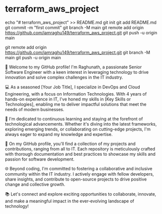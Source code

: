 # terraform_aws_project

echo "# terraform_aws_project" >> README.md
git init
git add README.md
git commit -m "first commit"
git branch -M main
git remote add origin https://github.com/iamraghu149/terraform_aws_project.git
git push -u origin main


git remote add origin https://github.com/iamraghu149/terraform_aws_project.git
git branch -M main
git push -u origin main





👋 Welcome to my GitHub profile! I'm Raghunath, a passionate Senior Software Engineer with a keen interest in leveraging technology to drive innovation and solve complex challenges in the IT industry.

💻 As a seasoned [Your Job Title], I specialize in DevOps and Cloud Engineering, with a focus on Information Technologies. With 4 years of hands-on experience in IT, I've honed my skills in [Key Skills or Technologies], enabling me to deliver impactful solutions that meet the needs of modern businesses.

🚀 I'm dedicated to continuous learning and staying at the forefront of technological advancements. Whether it's diving into the latest frameworks, exploring emerging trends, or collaborating on cutting-edge projects, I'm always eager to expand my knowledge and expertise.

🔧 On my GitHub profile, you'll find a collection of my projects and contributions, ranging from all to IT. Each repository is meticulously crafted with thorough documentation and best practices to showcase my skills and passion for software development.

🌐 Beyond coding, I'm committed to fostering a collaborative and inclusive community within the IT industry. I actively engage with fellow developers, share insights, and contribute to open-source projects to drive positive change and collective growth.

📚 Let's connect and explore exciting opportunities to collaborate, innovate, and make a meaningful impact in the ever-evolving landscape of technology!
